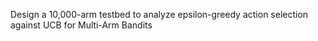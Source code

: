 Design a 10,000-arm testbed to analyze epsilon-greedy action selection against UCB for Multi-Arm Bandits

